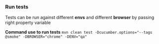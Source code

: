 ### Run tests
Tests can be run against different **envs** and different **browser** by passing right property variable 

**Command use to run tests**
`mvn clean test -Dcucumber.options="--tags @smoke" -DBROWSER="chrome" -DENV="qa"`
